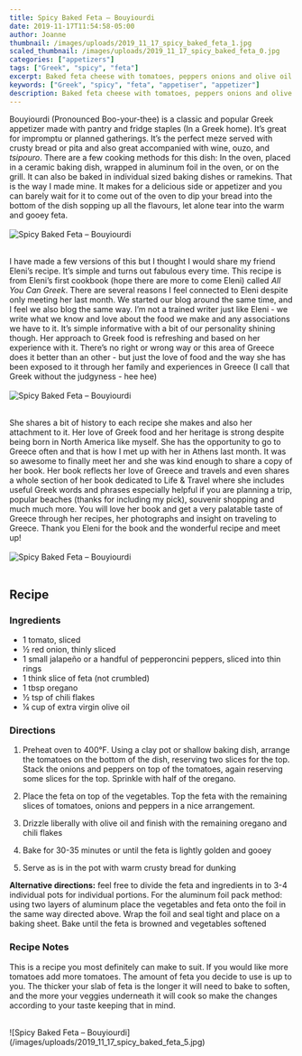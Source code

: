 ```yaml
---
title: Spicy Baked Feta – Bouyiourdi
date: 2019-11-17T11:54:58-05:00
author: Joanne
thumbnail: /images/uploads/2019_11_17_spicy_baked_feta_1.jpg
scaled_thumbnail: /images/uploads/2019_11_17_spicy_baked_feta_0.jpg
categories: ["appetizers"]
tags: ["Greek", "spicy", "feta"]
excerpt: Baked feta cheese with tomatoes, peppers onions and olive oil 
keywords: ["Greek", "spicy", "feta", "appetiser", "appetizer"]
description: Baked feta cheese with tomatoes, peppers onions and olive oil 
---
```


Bouyiourdi (Pronounced Boo-your-thee) is a classic and popular Greek appetizer made with pantry and fridge staples (In a Greek home). It’s great  for impromptu or planned gatherings. It’s the perfect meze served with crusty bread or pita and also great accompanied with wine, ouzo, and _tsipouro_. There are a few cooking methods for this dish: In the oven, placed in a ceramic baking dish, wrapped in aluminum foil in the oven, or on the grill. It can also be baked in individual sized baking dishes or ramekins. That is the way I made mine. It makes for a delicious side or appetizer and you can barely wait for it to come out of the oven  to dip your bread into the bottom of the dish sopping up all the flavours, let alone tear into the warm and gooey feta. 
</br>
</br>
![Spicy Baked Feta – Bouyiourdi](/images/uploads/2019_11_17_spicy_baked_feta_2.jpg)
</br>
</br>

I have made a few versions of this but I thought I would share my friend Eleni’s recipe. It’s simple and turns out fabulous every time. This recipe is from Eleni’s first cookbook (hope there are more to come Eleni) called _All You Can Greek_. There are several reasons I feel connected to Eleni despite only meeting her last month.  We started our blog around the same time, and I feel we also blog the same way. I’m not a trained writer just like Eleni  - we write what we know and love about the food we make and any associations we have to it. It’s simple informative with a bit of our personality shining though. Her approach to Greek food  is refreshing and based on her experience with it. There’s no right or wrong way or this area of Greece does it better than an other - but just the love of food and the way she has been exposed to it through her family and experiences in Greece (I call that Greek without the judgyness - hee hee)
</br>
</br>
![Spicy Baked Feta – Bouyiourdi](/images/uploads/2019_11_17_spicy_baked_feta_3.jpg)
</br>
</br>

She shares a bit of history to each recipe she makes and also her attachment to it. Her love of Greek food and her heritage is strong despite being born in North America like myself. She has the opportunity to go to Greece often and that is how I met up with her in Athens last month.  It was so awesome to finally meet her and she was kind enough to share a copy of her book. Her book reflects her love of Greece and travels and even shares a whole section of her book dedicated to Life & Travel where she includes useful Greek words and phrases especially helpful if you are planning a trip, popular beaches (thanks for including my pick), souvenir shopping and much much more. You will love her book and get a very palatable taste of Greece through her recipes, her photographs and insight on traveling to Greece. Thank you Eleni for the book and the wonderful recipe and meet up!
</br>
</br>
![Spicy Baked Feta – Bouyiourdi](/images/uploads/2019_11_17_spicy_baked_feta_4.jpg)
</br>
</br>

## Recipe
### Ingredients

* <span itemprop="ingredients">1 tomato, sliced </span>
* <span itemprop="ingredients">&frac12; red onion, thinly sliced 
* <span itemprop="ingredients">1 small jalapeño or a handful of pepperoncini peppers, sliced into thin rings </span>
* <span itemprop="ingredients">1 think slice of feta (not crumbled)</span>
* <span itemprop="ingredients">1 tbsp oregano </span>
* <span itemprop="ingredients">&frac12; tsp of chili flakes </span>
* <span itemprop="ingredients">&frac14; cup of extra virgin olive oil </span>

### Directions 

1. Preheat oven to 400°F. Using a clay pot or shallow baking dish, arrange the tomatoes on the bottom of the dish, reserving two slices for the top. Stack the onions and peppers on top of the tomatoes, again reserving some slices for the top. Sprinkle with half of the oregano. 

1. Place the feta on top of the vegetables. Top the feta with the remaining slices of tomatoes, onions and peppers in a  nice arrangement. 

1. Drizzle liberally with olive oil and finish with the remaining oregano and chili flakes 

1. Bake for 30-35 minutes or until the feta is lightly golden and gooey 

1. Serve as is in the pot with warm crusty bread for dunking 

<strong>Alternative directions:</strong> feel free to divide the feta and ingredients in to 3-4 individual pots for individual portions. For the aluminum foil pack method: using two layers of aluminum place the vegetables and feta onto the foil in the same way directed above. Wrap the foil and seal tight and place on a baking sheet.  Bake until the feta is browned and vegetables softened 
</br>

### Recipe Notes 
This is a recipe you most definitely can make to suit. If you would like more tomatoes add more tomatoes. The amount of feta you decide to use is up to you.  The thicker your slab of feta is the longer it will need to bake to soften, and the more your veggies underneath it will cook so make the changes according to your taste keeping that in mind. 

</br>
![Spicy Baked Feta – Bouyiourdi](/images/uploads/2019_11_17_spicy_baked_feta_5.jpg)